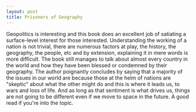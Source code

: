 ```yaml
---
layout: post
title: Prisoners of Geography
---
```


Geopolitics is interesting and this book does an excellent job of satiating a surface-level interest for those interested. Understanding the working of a nation is not trivial, there are numerous factors at play, the history, the geography, the people, etc and by extension, explaining it in mere words is more difficult. The book still manages to talk about almost every country in the world and how they have been blessed or condemned by their geography. The author poignantly concludes by saying that a majority of the issues in our world are because those at the helm of nations are "skeptic" about what the other might do and this is where it leads us, to wars and loss of life. And as long as that sentiment is what drives us, things are not going to be different even if we move to space in the future. A good read if you're into the topic.
